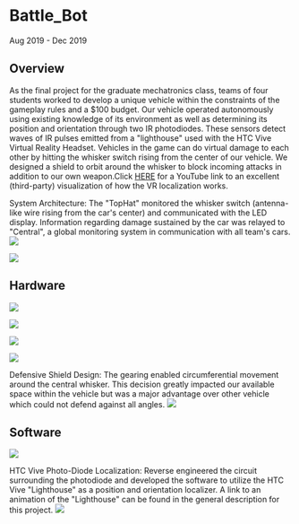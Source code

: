 # Battle_Bot

Aug 2019 - Dec 2019

## Overview
As the final project for the graduate mechatronics class, teams of four students worked to develop a unique vehicle within the constraints of the gameplay rules and a $100 budget. Our vehicle operated autonomously using existing knowledge of its environment as well as determining its position and orientation through two IR photodiodes. These sensors detect waves of IR pulses emitted from a "lighthouse" used with the HTC Vive Virtual Reality Headset. Vehicles in the game can do virtual damage to each other by hitting the whisker switch rising from the center of our vehicle. We designed a shield to orbit around the whisker to block incoming attacks in addition to our own weapon.Click [HERE](https://www.youtube.com/watch?v=J54dotTt7k0) for a YouTube link to an excellent (third-party) visualization of how the VR localization works.

System Architecture: The "TopHat" monitored the whisker switch (antenna-like wire rising from the car's center) and communicated with the LED display. Information regarding damage sustained by the car was relayed to "Central", a global monitoring system in communication with all team's cars.
![](https://github.com/Zfish617/Battle_Bot/blob/main/architecture.jpg)

![](https://github.com/Zfish617/Battle_Bot/blob/main/map.jpg)


## Hardware
![](https://github.com/Zfish617/Battle_Bot/blob/main/CAD.jpg)

![](https://github.com/Zfish617/Battle_Bot/blob/main/Car.jpg)

![](https://github.com/Zfish617/Battle_Bot/blob/main/map.jpg)

![](https://github.com/Zfish617/Battle_Bot/blob/main/remote.jpg)

Defensive Shield Design: The gearing enabled circumferential movement around the central whisker. This decision greatly impacted our available space within the vehicle but was a major advantage over other vehicle which could not defend against all angles.
![](https://github.com/Zfish617/Battle_Bot/blob/main/gearing.jpg)


## Software

![](https://github.com/Zfish617/Battle_Bot/blob/main/I2C%20dynamic%20light%20display.jpg)

HTC Vive Photo-Diode Localization: Reverse engineered the circuit surrounding the photodiode and developed the software to utilize the HTC Vive "Lighthouse" as a position and orientation localizer. A link to an animation of the "Lighthouse" can be found in the general description for this project.
![](https://github.com/Zfish617/Battle_Bot/blob/main/htc%20vive%20photo-diode%20localization.jpg)





